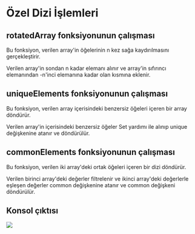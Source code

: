 # **Özel Dizi İşlemleri**

## rotatedArray fonksiyonunun çalışması

Bu fonksiyon, verilen array'in öğelerinin n kez sağa kaydırılmasını gerçekleştirir.

Verilen array'in sondan n kadar elemanı alınır ve array'in sıfırıncı elemanından -n'inci elemanına kadar olan kısmına eklenir. 

## uniqueElements fonksiyonunun çalışması

Bu fonksiyon, verilen array içerisindeki benzersiz öğeleri içeren bir array döndürür.

Verilen array'in içerisindeki benzersiz öğeler Set yardımı ile alınıp unique değişkenine atanır ve döndürülür.

## commonElements fonksiyonunun çalışması

Bu fonksiyon, verilen iki array'deki ortak öğeleri içeren bir dizi döndürür.

Verilen birinci array'deki değerler filtrelenir ve ikinci array'deki değerlerle eşleşen değerler common değişkenine atanır ve common değişkeni döndürülür.

## Konsol çıktısı

![](https://i.hizliresim.com/kgkhhak.jpg)